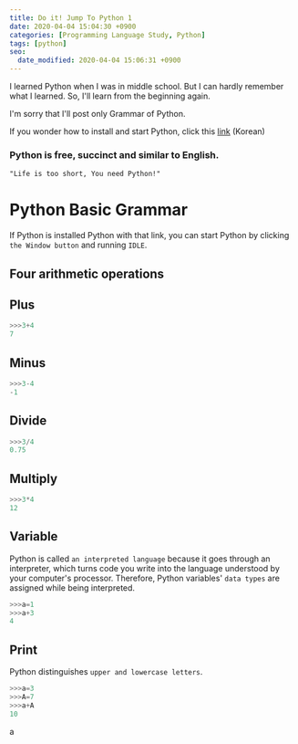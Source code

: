 ```yaml
---
title: Do it! Jump To Python 1
date: 2020-04-04 15:04:30 +0900
categories: [Programming Language Study, Python]
tags: [python]
seo:
  date_modified: 2020-04-04 15:06:31 +0900
---
```


I learned Python when I was in middle school. 
But I can hardly remember what I learned. 
So, I'll learn from the beginning again.

I'm sorry that I'll post only Grammar of Python. 

If you wonder how to install and start Python, click this [link](https://wikidocs.net/8) (Korean)


<h3 data-toc-skip>Python is free, succinct and similar to English.</h3>

`"Life is too short, You need Python!"`




# Python Basic Grammar

If Python is installed Python with that link, you can start Python by clicking `the Window button` and running `IDLE`.

## Four arithmetic operations


## Plus

```python
>>>3+4
7
```

## Minus

```python
>>>3-4
-1
```

## Divide

```python
>>>3/4
0.75
```

## Multiply

```python
>>>3*4
12
```

## Variable

Python is called `an interpreted language` because it goes through an interpreter, which turns code you write into the language understood by your computer's processor. Therefore, Python variables' `data types` are assigned while being interpreted.

```python
>>>a=1
>>>a+3
4
```

## Print

Python distinguishes `upper and lowercase letters`.

```python
>>>a=3
>>>A=7
>>>a+A
10
```


a


